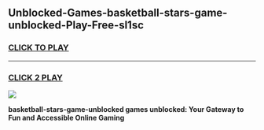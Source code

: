 
## Unblocked-Games-basketball-stars-game-unblocked-Play-Free-sl1sc
<h3>
<a href="https://premium76.site?title=basketball-stars-game-unblocked&ref=19M">CLICK TO PLAY</a></h3>
<hr>

<h3>
<a href="https://premium76.site?title=basketball-stars-game-unblocked&ref=19M">CLICK 2 PLAY</a>
  
</h3>

<a href="https://premium76.site?title=basketball-stars-game-unblocked&ref=19M"><img src="https://clearcache.store/games.png"></a>


**basketball-stars-game-unblocked games unblocked: Your Gateway to Fun and Accessible Online Gaming**
